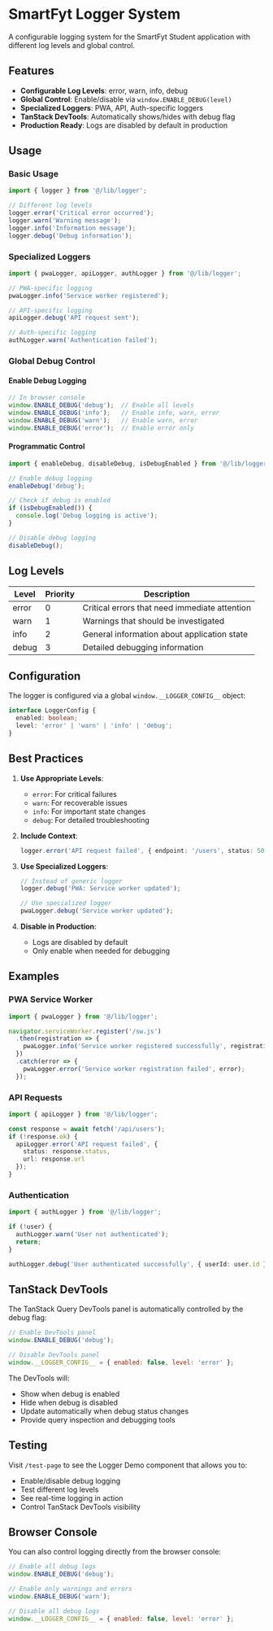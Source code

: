 # SmartFyt Logger System

A configurable logging system for the SmartFyt Student application with different log levels and global control.

## Features

- **Configurable Log Levels**: error, warn, info, debug
- **Global Control**: Enable/disable via `window.ENABLE_DEBUG(level)`
- **Specialized Loggers**: PWA, API, Auth-specific loggers
- **TanStack DevTools**: Automatically shows/hides with debug flag
- **Production Ready**: Logs are disabled by default in production

## Usage

### Basic Usage

```typescript
import { logger } from '@/lib/logger';

// Different log levels
logger.error('Critical error occurred');
logger.warn('Warning message');
logger.info('Information message');
logger.debug('Debug information');
```

### Specialized Loggers

```typescript
import { pwaLogger, apiLogger, authLogger } from '@/lib/logger';

// PWA-specific logging
pwaLogger.info('Service worker registered');

// API-specific logging
apiLogger.debug('API request sent');

// Auth-specific logging
authLogger.warn('Authentication failed');
```

### Global Debug Control

#### Enable Debug Logging

```javascript
// In browser console
window.ENABLE_DEBUG('debug');  // Enable all levels
window.ENABLE_DEBUG('info');   // Enable info, warn, error
window.ENABLE_DEBUG('warn');   // Enable warn, error
window.ENABLE_DEBUG('error');  // Enable error only
```

#### Programmatic Control

```typescript
import { enableDebug, disableDebug, isDebugEnabled } from '@/lib/logger';

// Enable debug logging
enableDebug('debug');

// Check if debug is enabled
if (isDebugEnabled()) {
  console.log('Debug logging is active');
}

// Disable debug logging
disableDebug();
```

## Log Levels

| Level | Priority | Description |
|-------|----------|-------------|
| error | 0 | Critical errors that need immediate attention |
| warn | 1 | Warnings that should be investigated |
| info | 2 | General information about application state |
| debug | 3 | Detailed debugging information |

## Configuration

The logger is configured via a global `window.__LOGGER_CONFIG__` object:

```typescript
interface LoggerConfig {
  enabled: boolean;
  level: 'error' | 'warn' | 'info' | 'debug';
}
```

## Best Practices

1. **Use Appropriate Levels**:
   - `error`: For critical failures
   - `warn`: For recoverable issues
   - `info`: For important state changes
   - `debug`: For detailed troubleshooting

2. **Include Context**:
   ```typescript
   logger.error('API request failed', { endpoint: '/users', status: 500 });
   ```

3. **Use Specialized Loggers**:
   ```typescript
   // Instead of generic logger
   logger.debug('PWA: Service worker updated');
   
   // Use specialized logger
   pwaLogger.debug('Service worker updated');
   ```

4. **Disable in Production**:
   - Logs are disabled by default
   - Only enable when needed for debugging

## Examples

### PWA Service Worker

```typescript
import { pwaLogger } from '@/lib/logger';

navigator.serviceWorker.register('/sw.js')
  .then(registration => {
    pwaLogger.info('Service worker registered successfully', registration);
  })
  .catch(error => {
    pwaLogger.error('Service worker registration failed', error);
  });
```

### API Requests

```typescript
import { apiLogger } from '@/lib/logger';

const response = await fetch('/api/users');
if (!response.ok) {
  apiLogger.error('API request failed', { 
    status: response.status, 
    url: response.url 
  });
}
```

### Authentication

```typescript
import { authLogger } from '@/lib/logger';

if (!user) {
  authLogger.warn('User not authenticated');
  return;
}

authLogger.debug('User authenticated successfully', { userId: user.id });
```

## TanStack DevTools

The TanStack Query DevTools panel is automatically controlled by the debug flag:

```javascript
// Enable DevTools panel
window.ENABLE_DEBUG('debug');

// Disable DevTools panel
window.__LOGGER_CONFIG__ = { enabled: false, level: 'error' };
```

The DevTools will:
- Show when debug is enabled
- Hide when debug is disabled
- Update automatically when debug status changes
- Provide query inspection and debugging tools

## Testing

Visit `/test-page` to see the Logger Demo component that allows you to:
- Enable/disable debug logging
- Test different log levels
- See real-time logging in action
- Control TanStack DevTools visibility

## Browser Console

You can also control logging directly from the browser console:

```javascript
// Enable all debug logs
window.ENABLE_DEBUG('debug');

// Enable only warnings and errors
window.ENABLE_DEBUG('warn');

// Disable all debug logs
window.__LOGGER_CONFIG__ = { enabled: false, level: 'error' };
``` 